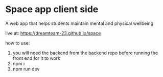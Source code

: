 # Space app client side

A web app that helps students maintain mental and physical wellbeing

live at: https://dreamteam-23.github.io/space

how to use:
1. you will need the backend from the backend repo before running the front end for it to work
2. npm i
3. npm run dev
